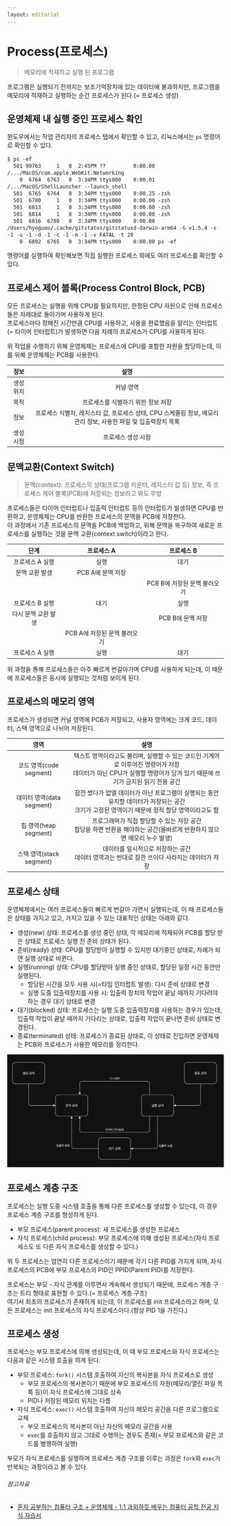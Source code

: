 ```yaml
---
layout: editorial
---
```


# Process(프로세스)

> 메모리에 적재하고 실행 된 프로그램

프로그램은 실행되기 전까지는 보조기억장치에 있는 데이터에 불과하지만, 프로그램을 메모리에 적재하고 실행하는 순간 프로세스가 된다.(= 프로세스 생성)

## 운영체제 내 실행 중인 프로세스 확인

윈도우에서는 작업 관리자의 프로세스 탭에서 확인할 수 있고, 리눅스에서는 `ps` 명령어로 확인할 수 있다.

```shell
$ ps -ef
  501 99763     1   0  2:45PM ??         0:00.08 /.../MacOS/com.apple.WebKit.Networking
    0  6764  6763   0  3:34PM ttys000    0:00.01 /.../MacOS/ShellLauncher --launch_shell
  501  6765  6764   0  3:34PM ttys000    0:00.25 -zsh
  501  6780     1   0  3:34PM ttys000    0:00.00 -zsh
  501  6813     1   0  3:34PM ttys000    0:00.00 -zsh
  501  6814     1   0  3:34PM ttys000    0:00.00 -zsh
  501  6816  6780   0  3:34PM ttys000    0:00.00 /Users/hyoguoo/.cache/gitstatus/gitstatusd-darwin-arm64 -G v1.5.4 -s -1 -u -1 -d -1 -c -1 -m -1 -v FATAL -t 20
    0  6892  6765   0  3:34PM ttys000    0:00.00 ps -ef
```

명령어를 실행하여 확인해보면 직접 실행한 프로세스 외에도 여러 프로세스를 확인할 수 있다.

## 프로세스 제어 블록(Process Control Block, PCB)

모든 프로세스는 실행을 위해 CPU를 필요하지만, 한정된 CPU 자원으로 인해 프로세스들은 차례대로 돌아가며 사용하게 된다.  
프로세스마다 정해진 시간만큼 CPU를 사용하고, 사용을 완료했음을 알리는 인터럽트(= 타이머 인터럽트)가 발생하면 다음 차례의 프로세스가 CPU를 사용하게 된다.

위 작업을 수행하기 위해 운영체제는 프로세스에 CPU를 포함한 자원을 할당하는데, 이를 위해 운영체제는 PCB를 사용한다.

|  정보   |                                  설명                                  |
|:-----:|:--------------------------------------------------------------------:|
| 생성 위치 |                                커널 영역                                 |
|  목적   |                         프로세스를 식별하기 위한 정보 저장                          |
|  정보   | 프로세스 식별자, 레지스타 값, 프로세스 상태, CPU 스케줄링 정보, 메모리 관리 정보, 사용한 파일 및 입출력장치 목록 |
| 생성 시점 |                              프로세스 생성 시점                              |

## 문맥교환(Context Switch)

> 문맥(context): 프로세스의 상태(프로그램 카운터, 레지스터 값 등) 정보, 즉 프로세스 제어 블록(PCB)에 저장되는 정보라고 봐도 무방

프로세스들은 타이머 인터럽트나 입출력 인터럽트 등의 인터럽트가 발생하면 CPU를 반환하고, 운영체제는 CPU를 반환한 프로세스의 문맥을 PCB에 저장한다.  
이 과정에서 기존 프로세스의 문맥을 PCB에 백업하고, 위해 문맥을 복구하여 새로운 프로세스를 실행하는 것을 문맥 교환(context switch)이라고 한다.

|     단계      |       프로세스 A       |       프로세스 B       |
|:-----------:|:------------------:|:------------------:|
|  프로세스 A 실행  |         실행         |         대기         |
|  문맥 교환 발생   |    PCB A에 문맥 저장    |                    |
|             |                    | PCB B에 저장된 문맥 불러오기 |
|  프로세스 B 실행  |         대기         |         실행         |
| 다시 문맥 교환 발생 |                    |    PCB B에 문맥 저장    |
|             | PCB A에 저장된 문맥 불러오기 |                    |
|  프로세스 A 실행  |         실행         |         대기         |

위 과정을 통해 프로세스들은 아주 빠르게 번갈아가며 CPU를 사용하게 되는데, 이 때문에 프로세스들은 동시에 실행되는 것처럼 보이게 된다.

## 프로세스의 메모리 영역

프로세스가 생성되면 커널 영역에 PCB가 저장되고, 사용자 영역에는 크게 코드, 데이터, 스택 영역으로 나뉘어 저장된다.

|          영역          |                                                 설명                                                  |
|:--------------------:|:---------------------------------------------------------------------------------------------------:|
| 코드 영역(code segment)  | 텍스트 영역이라고도 불리며, 실행할 수 있는 코드인 기계어로 이루어진 명령어가 저장<br/>데이터가 아닌 CPU가 실행할 명령어가 담겨 있기 때문에 쓰기가 금지된 읽기 전용 공간 |
| 데이터 영역(data segment) |        잠깐 썼다가 없앨 데이터가 아닌 프로그램이 실행되는 동안 유지할 데이터가 저장되는 공간<br/>크기가 고정된 영역이기 때문에 정적 할당 영역이라고도 함         |
|  힙 영역(heap segment)  |              프로그래머가 직접 할당할 수 있는 저장 공간<br/>할당을 하면 반환을 해야하는 공간(올바르게 반환하지 않으면 메모리 누수 발생)               |
| 스택 영역(stack segment) |                       데이터를 일시적으로 저장하는 공간<br/>데이터 영역과는 반대로 잠깐 쓰이다 사라지는 데이터가 저장                       |

## 프로세스 상태

운영체제에서는 여러 프로세스들이 빠르게 번갈아 가면서 실행되는데, 이 때 프로세스들은 상태를 가지고 있고, 가지고 있을 수 있는 대표적인 상태는 아래와 같다.

- 생성(new) 상태: 프로세스를 생성 중인 상태, 막 메모리에 적재되어 PCB를 할당 받은 상태로 프로세스 실행 전 준비 상태가 된다.
- 준비(ready) 상태: CPU를 할당받아 실행할 수 있지만 대기중인 상태로, 차례가 되면 실행 상태로 바뀐다.
- 실행(running) 상태: CPU를 할당받아 실행 중인 상태로, 할당된 일정 시간 동안만 실행된다.
    - 할당된 시간을 모두 사용 시(=타임 인터럽트 발생): 다시 준비 상태로 변경
    - 실행 도중 입출력장치를 사용 시: 입출력 장치의 작업이 끝날 때까지 기다려야 하는 경우 대기 상태로 변경
- 대기(blocked) 상태: 프로세스는 실행 도중 입출력장치를 사용하는 경우가 있는데, 입출력 작업이 끝날 때까지 기다리는 상태로, 입출력 작업이 끝나면 준비 상태로 변경된다.
- 종료(terminated) 상태: 프로세스가 종료된 상태로, 이 상태로 진입하면 운영체제는 PCB와 프로세스가 사용한 메모리를 정리한다.

![프로세스 상태 다이어그램](image/process-state-diagram.png)

## 프로세스 계층 구조

프로세스는 실행 도중 시스템 호출을 통해 다른 프로세스를 생성할 수 있는데, 이 경우 프로세스 계층 구조를 형성하게 된다.

- 부모 프로세스(parent process): 새 프로세스를 생성한 프로세스
- 자식 프로세스(child process): 부모 프로세스에 의해 생성된 프로세스(자식 프로세스도 또 다른 자식 프로세스를 생성할 수 있다.)

위 두 프로세스는 엄연히 다른 프로세스이기 때문에 각기 다른 PID를 가지게 되며, 자식 프로세스의 PCB에 부모 프로세스의 PID인 PPID(Parent PID)를 저장한다.

프로세스는 부모 - 자식 관계를 이루면서 계속해서 생성되기 때문에, 프로세스 계층 구조는 트리 형태로 표현할 수 있다.(= 프로세스 계층 구조)  
여기서 최초의 프로세스가 존재하게 되는데, 이 프로세스를 init 프로세스라고 하며, 모든 프로세스는 init 프로세스의 자식 프로세스이다.(항상 PID 1을 가진다.)

## 프로세스 생성

프로세스는 부모 프로세스에 의해 생성되는데, 이 때 부모 프로세스와 자식 프로세스는 다음과 같은 시스템 호출을 하게 된다.

- 부모 프로세스: `fork()` 시스템 호출하여 자신의 복사본을 자식 프로세스로 생성
    - 부모 프로세스의 복사본이기 때문에 부모 프로세스의 자원(메모리/열린 파일 목록 등)이 자식 프로세스에 그대로 상속
    - PID나 저장된 메모리 위치는 다름
- 자식 프로세스: `exec()` 시스템 호출하여 자신의 메모리 공간을 다른 프로그램으로 교체
    - 부모 프로세스의 복사본이 아닌 자신의 메모리 공간을 사용
    - `exec`를 호출하지 않고 그대로 수행하는 경우도 존재(= 부모 프로세스와 같은 코드를 병행하여 실행)

부모가 자식 프로세스를 실행하며 프로세스 계층 구조를 이루는 과정은 `fork`와 `exec`가 반복되는 과정이라고 볼 수 있다.

###### 참고자료

- [혼자 공부하는 컴퓨터 구조 + 운영체제 - 1:1 과외하듯 배우는 컴퓨터 공학 전공 지식 자습서](https://www.nl.go.kr/seoji/contents/S80100000000.do?schM=intgr_detail_view_isbn&page=1&pageUnit=10&schType=simple&schStr=혼자+컴퓨터+구조&isbn=9791162243091&cipId=228751835%2C)
